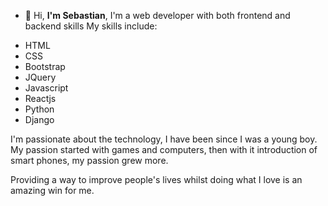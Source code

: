 - 👋<h> Hi, <b>I'm Sebastian</b>, </h>
I'm a web developer with both frontend and backend skills
My skills include:
<ul>
<li>HTML</li>
<li>CSS</li>
<li>Bootstrap</li>
<li>JQuery</li>
<li>Javascript</li>
<li>Reactjs</li>
<li>Python</li>
<li>Django</li>
</ul>
 I'm passionate about the technology, I have been since I 
was a young boy. My passion started with games and computers, 
then with it introduction of smart phones, my passion grew more. 

Providing a way to improve people's lives whilst doing what I love
is an amazing win for me.
